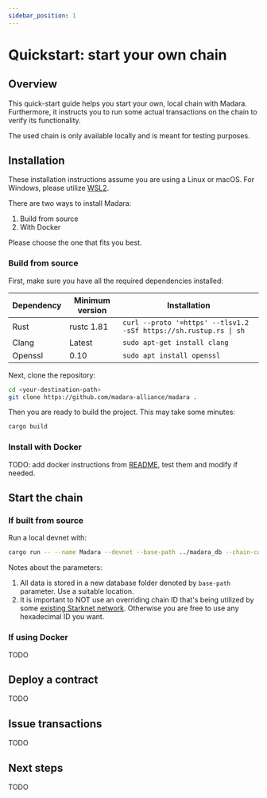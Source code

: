 ```yaml
---
sidebar_position: 1
---
```


# Quickstart: start your own chain

## Overview

This quick-start guide helps you start your own, local chain with Madara. Furthermore, it instructs you to run some actual transactions on the chain to verify its functionality.

The used chain is only available locally and is meant for testing purposes.

## Installation

These installation instructions assume you are using a Linux or macOS. For Windows, please utilize [WSL2](https://learn.microsoft.com/en-us/windows/wsl/).

There are two ways to install Madara:
1. Build from source
1. With Docker

Please choose the one that fits you best.

### Build from source

First, make sure you have all the required dependencies installed:

| Dependency | Minimum version    | Installation                                                      |
| ---------- | ---------- | ----------------------------------------------------------------- |
| Rust       | rustc 1.81 | `curl --proto '=https' --tlsv1.2 -sSf https://sh.rustup.rs \| sh` |
| Clang      | Latest     | `sudo apt-get install clang`                                      |
| Openssl    | 0.10       | `sudo apt install openssl`                                        |

Next, clone the repository:
```bash
cd <your-destination-path>
git clone https://github.com/madara-alliance/madara .
```

Then you are ready to build the project. This may take some minutes:
```bash
cargo build
```

### Install with Docker

TODO: add docker instructions from [README](https://github.com/madara-alliance/madara), test them and modify if needed.

## Start the chain

### If built from source

Run a local devnet with:
```bash
cargo run -- --name Madara --devnet --base-path ../madara_db --chain-config-override=chain_id=abcabc
```

Notes about the parameters:
1. All data is stored in a new database folder denoted by `base-path` parameter. Use a suitable location.
1. It is important to NOT use an overriding chain ID that's being utilized by some [existing Starknet network](https://github.com/starknet-io/starknet.js/blob/8fb2193462b5bb743f551cdec631d5923f09e657/src/constants.ts#L44). Otherwise you are free to use any hexadecimal ID you want.

### If using Docker

TODO

## Deploy a contract

TODO

## Issue transactions

TODO

## Next steps

TODO